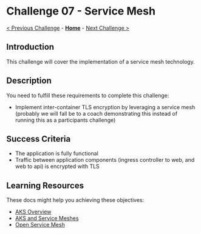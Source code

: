 # Challenge 07 - Service Mesh

[< Previous Challenge](./Challenge-06.md) - **[Home](../README.md)** - [Next Challenge >](./Challenge-08.md)

## Introduction

This challenge will cover the implementation of a service mesh technology.

## Description

You need to fulfill these requirements to complete this challenge:
- Implement inter-container TLS encryption by leveraging a service mesh
  (probably we will fall be to a coach demonstrating this instead of running this as a participants challenge)

## Success Criteria

- The application is fully functional
- Traffic between application components (ingress controller to web, and web to api) is encrypted with TLS

## Learning Resources

These docs might help you achieving these objectives:

- [AKS Overview](https://docs.microsoft.com/azure/aks/)
- [AKS and Service Meshes](https://docs.microsoft.com/azure/aks/servicemesh-about)
- [Open Service Mesh](https://openservicemesh.io/)

